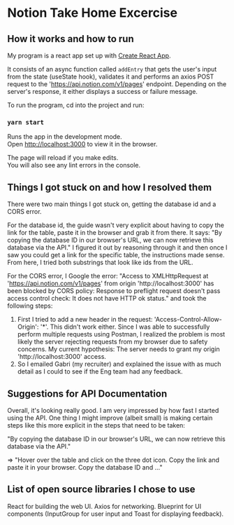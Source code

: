 # Notion Take Home Excercise

## How it works and how to run

My program is a react app set up with [Create React App](https://github.com/facebook/create-react-app).

It consists of an async function called `addEntry` that gets the user's input from the state (useState hook), validates it and performs an axios POST request to the 'https://api.notion.com/v1/pages' endpoint. Depending on the server's response, it either displays a success or failure message.

To run the program, cd into the project and run:

### `yarn start`

Runs the app in the development mode.\
Open [http://localhost:3000](http://localhost:3000) to view it in the browser.

The page will reload if you make edits.\
You will also see any lint errors in the console.


## Things I got stuck on and how I resolved them

There were two main things I got stuck on, getting the database id and a CORS error.

For the database id, the guide wasn't very explicit about having to copy the link for the table, paste it in the browser and grab it from there. It says: "By copying the database ID in our browser's URL, we can now retrieve this database via the API." I figured it out by reasoning through it and then once I saw you could get a link for the specific table, the instructions made sense. From here, I tried both substrings that look like ids from the URL.

For the CORS error, I Google the error: "Access to XMLHttpRequest at 'https://api.notion.com/v1/pages' from origin 'http://localhost:3000' has been blocked by CORS policy: Response to preflight request doesn't pass access control check: It does not have HTTP ok status." and took the following steps:
1. First I tried to add a new header in the request: 'Access-Control-Allow-Origin': '*'. This didn't work either. Since I was able to successfully perform multiple requests using Postman, I realized the problem is most likely the server rejecting requests from my browser due to safety concerns. My current hypothesis: The server needs to grant my origin 'http://localhost:3000' access.
2. So I emailed Gabri (my recruiter) and explained the issue with as much detail as I could to see if the Eng team had any feedback.

## Suggestions for API Documentation

Overall, it's looking really good. I am very impressed by how fast I started using the API. One thing I might improve (albeit small) is making certain steps like this more explicit in the steps that need to be taken:

"By copying the database ID in our browser's URL, we can now retrieve this database via the API."

⇒ "Hover over the table and click on the three dot icon. Copy the link and paste it in your browser. Copy the database ID and ..."

## List of open source libraries I chose to use

React for building the web UI. 
Axios for networking. 
Blueprint for UI components (InputGroup for user input and Toast for displaying feedback). 

